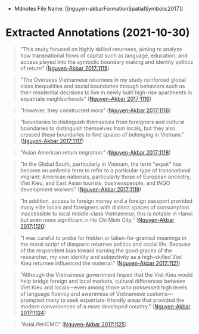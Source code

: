 * Mdnotes File Name: [[nguyen-akbarFormationSpatialSymbolic2017]]

# Extracted Annotations (2021-10-30)

> "This study focused on highly skilled returnees, aiming to analyze how transnational flows of capital such as language, education, and access played into the symbolic boundary making and identity politics of return" ([Nguyen-Akbar 2017:1115](zotero://open-pdf/library/items/RSNHQKKW?page=1))

> "The Overseas Vietnamese returnees in my study reinforced global class inequalities and social boundaries through behaviors such as their residential decisions to live in newly built high-rise apartments in expatriate neighborhoods" ([Nguyen-Akbar 2017:1116](zotero://open-pdf/library/items/RSNHQKKW?page=2))

> "However, they constructed mora" ([Nguyen-Akbar 2017:1116](zotero://open-pdf/library/items/RSNHQKKW?page=2))

> "boundaries to distinguish themselves from foreigners and cultural boundaries to distinguish themselves from locals, but they also crossed these boundaries to find spaces of belonging in Vietnam." ([Nguyen-Akbar 2017:1117](zotero://open-pdf/library/items/RSNHQKKW?page=3))

> "Asian American return migration." ([Nguyen-Akbar 2017:1118](zotero://open-pdf/library/items/RSNHQKKW?page=4))

> "In the Global South, particularly in Vietnam, the term "expat" has become an umbrella term to refer to a particular type of transnational migrant: American nationals, particularly those of European ancestry, Viet Kieu, and East Asian tourists, businesspeople, and INGO development workers" ([Nguyen-Akbar 2017:1119](zotero://open-pdf/library/items/RSNHQKKW?page=5))

> "In addition, access to foreign money and a foreign passport provided many elite locals and foreigners with distinct spaces of consumption inaccessible to local middle-class Vietnamese; this is notable in Hanoi but even more significant in Ho Chi Minh City," ([Nguyen-Akbar 2017:1120](zotero://open-pdf/library/items/RSNHQKKW?page=6))

> "I was careful to probe for hidden or taken-for-granted meanings in the moral script of diasporic returnee politics and social life. Because of the respondent bias toward earning the good graces of the researcher, my own identity and subjectivity as a high-skilled Viet Kieu returnee influenced the material." ([Nguyen-Akbar 2017:1121](zotero://open-pdf/library/items/RSNHQKKW?page=7))

> "Although the Vietnamese government hoped that the Viet Kieu would help bridge foreign and local markets, cultural differences between Viet Kieu and locals—even among those who possessed high levels of language fluency and awareness of Vietnamese customs—prompted many to seek expatriate-friendly areas that provided the modern conveniences of a more developed country." ([Nguyen-Akbar 2017:1124](zotero://open-pdf/library/items/RSNHQKKW?page=10))

> "AsiaLifeHCMC" ([Nguyen-Akbar 2017:1125](zotero://open-pdf/library/items/RSNHQKKW?page=11))

